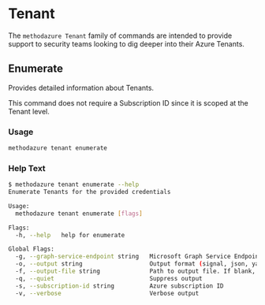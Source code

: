 # Tenant

The `methodazure Tenant` family of commands are intended to provide support to security teams looking to dig deeper into their Azure Tenants.

## Enumerate

Provides detailed information about Tenants.

This command does not require a Subscription ID since it is scoped at the Tenant level.

### Usage

```bash
methodazure tenant enumerate
```

### Help Text

```bash
$ methodazure tenant enumerate --help
Enumerate Tenants for the provided credentials

Usage:
  methodazure tenant enumerate [flags]

Flags:
  -h, --help   help for enumerate

Global Flags:
  -g, --graph-service-endpoint string   Microsoft Graph Service Endpoint (default "https://graph.microsoft.com/.default")
  -o, --output string                   Output format (signal, json, yaml). Default value is signal (default "signal")
  -f, --output-file string              Path to output file. If blank, will output to STDOUT
  -q, --quiet                           Suppress output
  -s, --subscription-id string          Azure subscription ID
  -v, --verbose                         Verbose output
```
